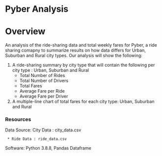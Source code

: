 # Pyber Analysis

# Overview
An analysis of the ride-sharing data and total weekly fares for Pyber, a ride sharing comapny to summarize results on how data differs for Urban, Suburban and Rural city types. Our analysis will show the following:

  1. A ride-sharing summary by city type that will contain the following per city type : Urban, Suburban and Rural
     * Total Number of Rides
     * Total Number of Drivers
     * Total Fares
     * Average Fare per Ride
     * Average Fare per Driver
  3. A multiple-line chart of total fares for each city type: Urban, Suburban and Rural
  
### Resources
Data Source:
City Data : city_data.csv
     
     * Ride Data : ride_data.csv

Software: Python 3.8.8, Pandas Dataframe
